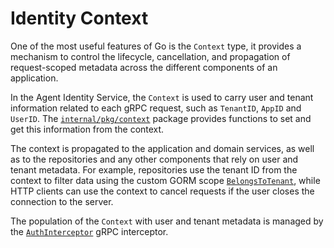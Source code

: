 # Identity Context

One of the most useful features of Go is the `Context` type, it provides a mechanism to control the lifecycle, cancellation, and propagation of request-scoped metadata across the different components of an application.

In the Agent Identity Service, the `Context` is used to carry user and tenant information related to each gRPC request, such as `TenantID`, `AppID` and `UserID`.
The [`internal/pkg/context`](https://github.com/agntcy/identity-service/tree/main/backend/internal/pkg/context) package provides functions to set and get this information from the context.

The context is propagated to the application and domain services, as well as to the repositories and any other components that rely on user and tenant metadata.
For example, repositories use the tenant ID from the context to filter data using the custom GORM scope [`BelongsToTenant`](https://github.com/agntcy/identity-service/blob/main/backend/internal/pkg/gormutil/scopes.go),
while HTTP clients can use the context to cancel requests if the user closes the connection to the server.

The population of the `Context` with user and tenant metadata is managed by the [`AuthInterceptor`](https://github.com/agntcy/identity-service/blob/main/backend/internal/pkg/interceptors/auth.go) gRPC interceptor.
